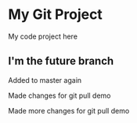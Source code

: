 # My Git Project

My code project here

## I'm the future branch

Added to master again 

Made changes for git pull demo


Made more changes for git pull demo
